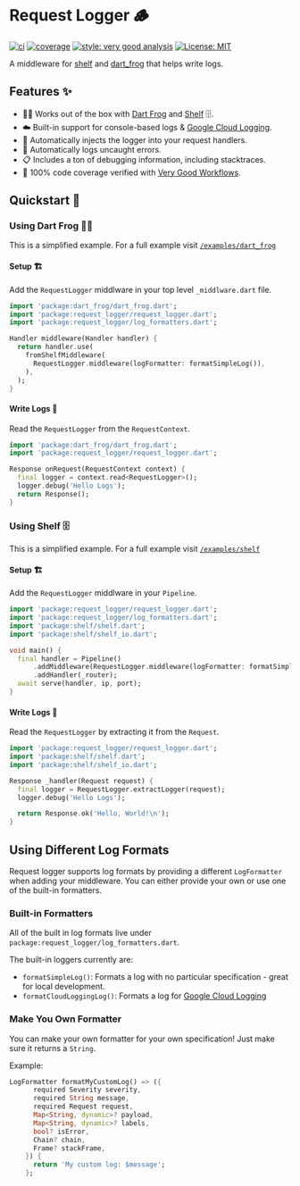 # Request Logger 🪵
[![ci][ci_badge]][ci_link]
[![coverage][coverage_badge]][ci_link]
[![style: very good analysis][very_good_analysis_badge]][very_good_analysis_link]
[![License: MIT][license_badge]][license_link]

A middleware for [shelf](https://pub.dev/packages/shelf) and [dart_frog](https://verygoodopensource.github.io/dart_frog/) that helps write logs.

## Features ✨
- 🎯🐸 Works out of the box with [Dart Frog](https://verygoodopensource.github.io/dart_frog/) and [Shelf](https://pub.dev/packages/shel) 🗄️.
- ☁️ Built-in support for console-based logs & [Google Cloud Logging](https://cloud.google.com/logging).
- 💉 Automatically injects the logger into your request handlers.
- 🐛 Automatically logs uncaught errors.
- 📋 Includes a ton of debugging information, including stacktraces.
- 🧪 100% code coverage verified with [Very Good Workflows](https://github.com/VeryGoodOpenSource/very_good_workflows).

## Quickstart 🚀  

### Using Dart Frog 🎯🐸
This is a simplified example. For a full example visit [`/examples/dart_frog`](https://github.com/mtwichel/request_logger/tree/main/examples/dart_frog)
#### Setup 🏗️

Add the `RequestLogger` middlware in your top level `_middlware.dart` file.
```dart
import 'package:dart_frog/dart_frog.dart';
import 'package:request_logger/request_logger.dart';
import 'package:request_logger/log_formatters.dart';

Handler middleware(Handler handler) {
  return handler.use(
    fromShelfMiddleware(
      RequestLogger.middleware(logFormatter: formatSimpleLog()),
    ),
  );
}
```

#### Write Logs 📝

Read the `RequestLogger` from the `RequestContext`.
```dart
import 'package:dart_frog/dart_frog.dart';
import 'package:request_logger/request_logger.dart';

Response onRequest(RequestContext context) {
  final logger = context.read<RequestLogger>();
  logger.debug('Hello Logs');
  return Response();
}
```

### Using Shelf 🗄️
This is a simplified example. For a full example visit [`/examples/shelf`](https://github.com/mtwichel/request_logger/tree/main/examples/shelf)
#### Setup 🏗️

Add the `RequestLogger` middlware in your `Pipeline`.
```dart
import 'package:request_logger/request_logger.dart';
import 'package:request_logger/log_formatters.dart';
import 'package:shelf/shelf.dart';
import 'package:shelf/shelf_io.dart';

void main() {
  final handler = Pipeline()
      .addMiddleware(RequestLogger.middleware(logFormatter: formatSimpleLog()))
      .addHandler(_router);
  await serve(handler, ip, port);
}
```

#### Write Logs 📝

Read the `RequestLogger` by extracting it from the `Request`.
```dart
import 'package:request_logger/request_logger.dart';
import 'package:shelf/shelf.dart';
import 'package:shelf/shelf_io.dart';

Response _handler(Request request) {
  final logger = RequestLogger.extractLogger(request);
  logger.debug('Hello Logs');

  return Response.ok('Hello, World!\n');
}
```

## Using Different Log Formats

Request logger supports log formats by providing a different `LogFormatter` when adding your middleware. You can either provide your own or use one of the built-in formatters.

### Built-in Formatters
All of the built in log formats live under `package:request_logger/log_formatters.dart`.

The built-in loggers currently are:
- `formatSimpleLog()`: Formats a log with no particular specification - great for local development.
- `formatCloudLoggingLog()`: Formats a log for [Google Cloud Logging](https://cloud.google.com/logging)

### Make You Own Formatter
You can make your own formatter for your own specification! Just make sure it returns a `String`.

Example:
```dart
LogFormatter formatMyCustomLog() => ({
      required Severity severity,
      required String message,
      required Request request,
      Map<String, dynamic>? payload,
      Map<String, dynamic>? labels,
      bool? isError,
      Chain? chain,
      Frame? stackFrame,
    }) {
      return 'My custom log: $message';
    };
```

[ci_badge]: https://github.com/mtwichel/request_logger/actions/workflows/request_logger_verify_and_test.yaml/badge.svg
[ci_link]: https://github.com/mtwichel/request_logger/actions/workflows/request_logger_verify_and_test.yaml
[coverage_badge]: https://raw.githubusercontent.com/mtwichel/request_logger/main/coverage_badge.svg
[license_badge]: https://img.shields.io/badge/license-MIT-blue.svg
[license_link]: https://opensource.org/licenses/MIT
[very_good_analysis_badge]: https://img.shields.io/badge/style-very_good_analysis-B22C89.svg
[very_good_analysis_link]: https://pub.dev/packages/very_good_analysis
